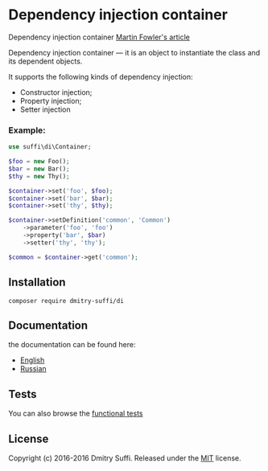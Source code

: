 Dependency injection container
==============================


Dependency injection container
[Martin Fowler's article](http://martinfowler.com/articles/injection.html)

Dependency injection container — it is an object to instantiate the class and its dependent objects.

It supports the following kinds of dependency injection:

* Constructor injection;
* Property injection;
* Setter injection

### Example:

```php
use suffi\di\Container;

$foo = new Foo();
$bar = new Bar();
$thy = new Thy();

$container->set('foo', $foo);
$container->set('bar', $bar);
$container->set('thy', $thy);

$container->setDefinition('common', 'Common')
    ->parameter('foo', 'foo')
    ->property('bar', $bar)
    ->setter('thy', 'thy');

$common = $container->get('common');
```


Installation
------------

```
composer require dmitry-suffi/di
```

Documentation
-------------
the documentation can be found here:
* [English](docs/en)
* [Russian](docs/ru)

Tests
--------
You can also browse the [functional tests](test/)

License
-------

Copyright (c) 2016-2016 Dmitry Suffi.
Released under the [MIT](LICENSE?raw=1) license.